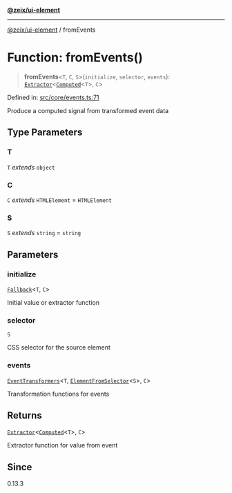 [**@zeix/ui-element**](../README.md)

***

[@zeix/ui-element](../globals.md) / fromEvents

# Function: fromEvents()

> **fromEvents**\<`T`, `C`, `S`\>(`initialize`, `selector`, `events`): [`Extractor`](../type-aliases/Extractor.md)\<[`Computed`](../type-aliases/Computed.md)\<`T`\>, `C`\>

Defined in: [src/core/events.ts:71](https://github.com/zeixcom/ui-element/blob/e844a8875dcc0f1e1c331a07fc308d56d924c955/src/core/events.ts#L71)

Produce a computed signal from transformed event data

## Type Parameters

### T

`T` *extends* `object`

### C

`C` *extends* `HTMLElement` = `HTMLElement`

### S

`S` *extends* `string` = `string`

## Parameters

### initialize

[`Fallback`](../type-aliases/Fallback.md)\<`T`, `C`\>

Initial value or extractor function

### selector

`S`

CSS selector for the source element

### events

[`EventTransformers`](../type-aliases/EventTransformers.md)\<`T`, [`ElementFromSelector`](../type-aliases/ElementFromSelector.md)\<`S`\>, `C`\>

Transformation functions for events

## Returns

[`Extractor`](../type-aliases/Extractor.md)\<[`Computed`](../type-aliases/Computed.md)\<`T`\>, `C`\>

Extractor function for value from event

## Since

0.13.3

